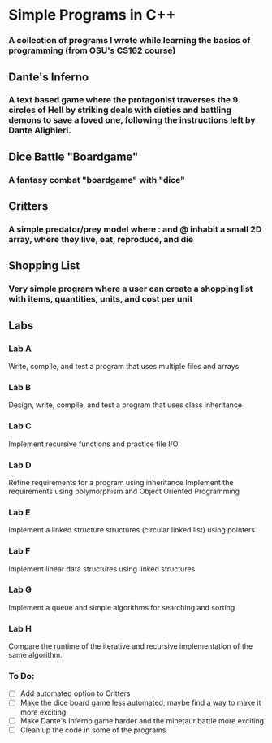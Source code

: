 # Simple Programs in C++
### A collection of programs I wrote while learning the basics of programming (from OSU's CS162 course)


## Dante's Inferno
### A text based game where the protagonist traverses the 9 circles of Hell by striking deals with dieties and battling demons to save a loved one, following the instructions left by Dante Alighieri.

## Dice Battle "Boardgame"
### A fantasy combat "boardgame" with "dice"

## Critters
### A simple predator/prey model where : and @ inhabit a small 2D array, where they live, eat, reproduce, and die

## Shopping List
### Very simple program where a user can create a shopping list with items, quantities, units, and cost per unit

## Labs

### Lab A
Write, compile, and test a program that uses multiple files and arrays

### Lab B
Design, write, compile, and test a program that uses class inheritance

### Lab C
Implement recursive functions and practice file I/O

### Lab D
Refine requirements for a program using inheritance Implement the requirements using polymorphism and Object Oriented Programming

### Lab E
 Implement a linked structure structures (circular linked list) using pointers


### Lab F
Implement linear data structures using linked structures

### Lab G
Implement a queue and simple algorithms for searching and sorting

### Lab H
Compare the runtime of the iterative and recursive implementation of the same algorithm.


### To Do:
- [ ] Add automated option to Critters
- [ ] Make the dice board game less automated, maybe find a way to make it more exciting
- [ ] Make Dante's Inferno game harder and the minetaur battle more exciting
- [ ] Clean up the code in some of the programs
